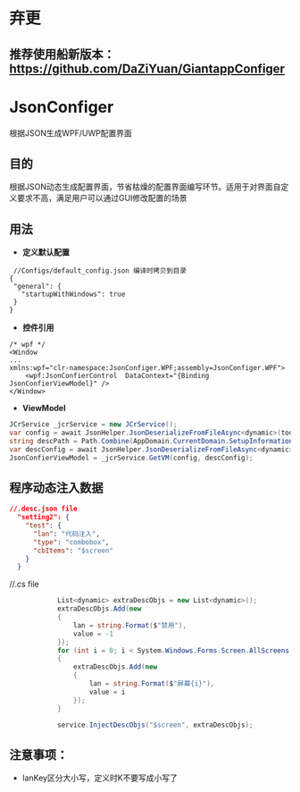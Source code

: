 # 弃更
推荐使用船新版本： https://github.com/DaZiYuan/GiantappConfiger
---

# JsonConfiger
根据JSON生成WPF/UWP配置界面

## 目的

根据JSON动态生成配置界面，节省枯燥的配置界面编写环节。适用于对界面自定义要求不高，满足用户可以通过GUI修改配置的场景

## 用法
* **定义默认配置**
 ```
  //Configs/default_config.json 编译时拷贝到目录
{
  "general": {
    "startupWithWindows": true
  }
}

 ```
 * **控件引用**
 ```xaml
 /* wpf */
 <Window
 ...
 xmlns:wpf="clr-namespace:JsonConfiger.WPF;assembly=JsonConfiger.WPF">
     <wpf:JsonConfierControl  DataContext="{Binding JsonConfierViewModel}" />
</Window>
 ```
 
 * **ViewModel**
 ```csharp
 JCrService _jcrService = new JCrService();
 var config = await JsonHelper.JsonDeserializeFromFileAsync<dynamic>(todo.ConfigFilePath);
 string descPath = Path.Combine(AppDomain.CurrentDomain.SetupInformation.ApplicationBase, "Resources\\Configs\\setting.desc.json");
 var descConfig = await JsonHelper.JsonDeserializeFromFileAsync<dynamic>(descPath);
 JsonConfierViewModel = _jcrService.GetVM(config, descConfig);
 ```
## 程序动态注入数据
```json
//.desc.json file
  "setting2": {
    "test": {
      "lan": "代码注入",
      "type": "combobox",
      "cbItems": "$screen"
    }
  }
```
//.cs file
```csharp
            List<dynamic> extraDescObjs = new List<dynamic>();
            extraDescObjs.Add(new
            {
                lan = string.Format($"禁用"),
                value = -1
            });
            for (int i = 0; i < System.Windows.Forms.Screen.AllScreens.Length; i++)
            {
                extraDescObjs.Add(new
                {
                    lan = string.Format($"屏幕{i}"),
                    value = i
                });
            }

            service.InjectDescObjs("$screen", extraDescObjs);
```
## 注意事项：
* lanKey区分大小写，定义时K不要写成小写了

